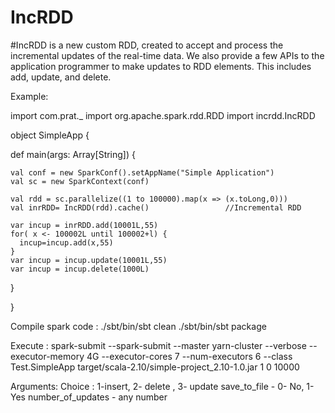 # IncRDD
#IncRDD is a new custom RDD, created to accept and process the incremental updates of the real-time data. 
We also provide a few APIs to the application programmer to make updates to RDD elements. This includes add, update, and delete.

Example:

import com.prat._
import org.apache.spark.rdd.RDD
import incrdd.IncRDD

object SimpleApp {

 def main(args: Array[String]) {
 
    val conf = new SparkConf().setAppName("Simple Application")
    val sc = new SparkContext(conf)
    
    val rdd = sc.parallelize((1 to 100000).map(x => (x.toLong,0)))   
    val inrRDD= IncRDD(rdd).cache()                 //Incremental RDD

    var incup = inrRDD.add(10001L,55)
    for( x <- 100002L until 100002+l) { 
      incup=incup.add(x,55)
    }
    var incup = incup.update(10001L,55)
    var incup = incup.delete(1000L)
  }
  
}


Compile spark code :
./sbt/bin/sbt clean
./sbt/bin/sbt package

Execute :
spark-submit --spark-submit --master yarn-cluster --verbose --executor-memory 4G --executor-cores 7 --num-executors 6 --class Test.SimpleApp target/scala-2.10/simple-project_2.10-1.0.jar 1 0 10000

Arguments: <Choice save_to_file number_of_updates>
Choice : 1-insert, 2- delete , 3- update
save_to_file - 0- No, 1-Yes
number_of_updates - any number




